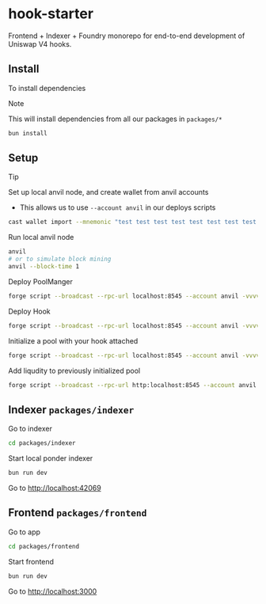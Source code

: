 # hook-starter

Frontend + Indexer + Foundry monorepo for end-to-end development of Uniswap V4 hooks.

## Install

To install dependencies

> [!NOTE]
> This will install dependencies from all our packages in `packages/*`

```bash
bun install
```

## Setup

> [!TIP]
> Set up local anvil node, and create wallet from anvil accounts
>
> - This allows us to use `--account anvil` in our deploys scripts
>
> ```sh
> cast wallet import --mnemonic "test test test test test test test test test test test junk" anvil
> ```

Run local anvil node

```sh
anvil
# or to simulate block mining
anvil --block-time 1
```

Deploy PoolManger

```sh
forge script --broadcast --rpc-url localhost:8545 --account anvil -vvvv script/00_DeployPoolManager.s.sol
```

Deploy Hook

```sh
forge script --broadcast --rpc-url localhost:8545 --account anvil -vvvv script/01_DeployHook.s.sol
```

Initialize a pool with your hook attached

```sh
forge script --broadcast --rpc-url localhost:8545 --account anvil -vvvv script/02_InitilizePool.s.sol
```

Add liqudity to previously initialized pool

```sh
forge script --broadcast --rpc-url http:localhost:8545 --account anvil -vvvv script/03_AddLiquidity.s.sol
```

## Indexer `packages/indexer`

Go to indexer

```sh
cd packages/indexer
```

Start local ponder indexer

```sh
bun run dev
```

Go to [http://localhost:42069](http://localhost:42069)

## Frontend `packages/frontend`

Go to app

```sh
cd packages/frontend
```

Start frontend

```sh
bun run dev
```

Go to [http://localhost:3000](http://localhost:3000)

